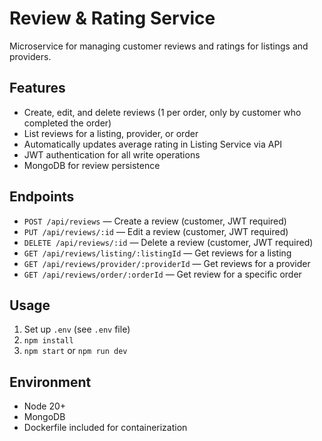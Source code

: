 # Review & Rating Service

Microservice for managing customer reviews and ratings for listings and providers.

## Features

- Create, edit, and delete reviews (1 per order, only by customer who completed the order)
- List reviews for a listing, provider, or order
- Automatically updates average rating in Listing Service via API
- JWT authentication for all write operations
- MongoDB for review persistence

## Endpoints

- `POST /api/reviews` — Create a review (customer, JWT required)
- `PUT /api/reviews/:id` — Edit a review (customer, JWT required)
- `DELETE /api/reviews/:id` — Delete a review (customer, JWT required)
- `GET /api/reviews/listing/:listingId` — Get reviews for a listing
- `GET /api/reviews/provider/:providerId` — Get reviews for a provider
- `GET /api/reviews/order/:orderId` — Get review for a specific order

## Usage

1. Set up `.env` (see `.env` file)
2. `npm install`
3. `npm start` or `npm run dev`

## Environment

- Node 20+
- MongoDB
- Dockerfile included for containerization
